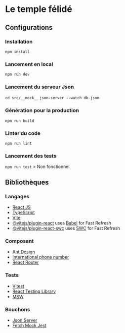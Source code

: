 # Le temple félidé

## Configurations

### Installation

`npm install`

### Lancement en local

`npm run dev`

### Lancement du serveur Json

`cd src/__mock__`
`json-server --watch db.json`

### Génération pour la production

`npm run build`

### Linter du code

`npm run lint`

### Lancement des tests

`npm run test` > Non fonctionnel

## Bibliothèques

### Langages

- [React JS](https://react.dev/)
- [TypeScript](https://www.typescriptlang.org/)
- [Vite](https://vitejs.dev/guide/)
- [@vitejs/plugin-react](https://github.com/vitejs/vite-plugin-react/blob/main/packages/plugin-react/README.md) uses [Babel](https://babeljs.io/) for Fast Refresh
- [@vitejs/plugin-react-swc](https://github.com/vitejs/vite-plugin-react-swc) uses [SWC](https://swc.rs/) for Fast Refresh

### Composant

- [Ant Design](https://ant.design/)
- [International phone number](https://www.npmjs.com/package/react-phone-number-input)
- [React Router](https://www.npmjs.com/package/react-router-dom)

### Tests

- [Vitest](https://mswjs.io/)
- [React Testing Library](https://testing-library.com/docs/react-testing-library/intro/)
- [MSW](https://mswjs.io/)

### Bouchons

- [Json Server](https://www.npmjs.com/package/json-server)
- [Fetch Mock Jest](https://www.npmjs.com/package/fetch-mock-jest)
